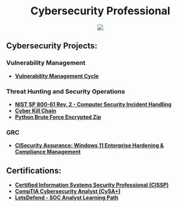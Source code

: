 <h1 align="center">Cybersecurity Professional</h1>
<div align="center">
    <a href="https://www.linkedin.com/in/jq589/"><img src="https://img.shields.io/badge/-LinkedIn-0072b1?&style=for-the-badge&logo=linkedin&logoColor=white" /></a>
</div>

<h2>Cybersecurity Projects:</h2>

### Vulnerability Management

- **[Vulnerability Management Cycle](https://github.com/TravelingGithub/Vulnerability-Management-Cycle)**

### Threat Hunting and Security Operations

- **[NIST SP 800-61 Rev. 2 - Computer Security Incident Handling](https://github.com/TravelingGithub/PICERL-Incident-Handling-Process)**
- **[Cyber Kill Chain](https://github.com/TravelingGithub/Cyber-Kill-Chain-and-EDR)**
- **[Python Brute Force Encrypted Zip](https://github.com/TravelingGithub/Python-Brute-Force-Encrypted-Zip)**

### GRC

- **[CISecurity Assurance: Windows 11 Enterprise Hardening & Compliance Management](https://github.com/TravelingGithub/win11-cis-shield)**

<h2>Certifications:</h2>

- **[Certified Information Systems Security Professional (CISSP)](https://www.credly.com/badges/f6e1e9de-d30a-4f21-b17c-f754e0471c7d/linked_in_profile)**
- **[CompTIA Cybersecurity Analyst (CySA+)](https://www.credly.com/badges/ad4b71ae-2d51-466d-a1ea-40fc5369f3d1/public_url)**
- **[LetsDefend - SOC Analyst Learning Path](https://app.letsdefend.io/certificate/show/fc52469d-aa4c-4b9d-bf0f-68bcbe4f584c)**
